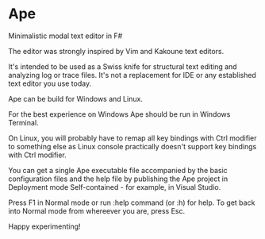 # Ape
Minimalistic modal text editor in F#

The editor was strongly inspired by Vim and Kakoune text editors.

It's intended to be used as a Swiss knife for structural text editing and analyzing log or trace files. It's not a replacement for IDE or any established text editor you use today.

Ape can be build for Windows and Linux.

For the best experience on Windows Ape should be run in Windows Terminal.

On Linux, you will probably have to remap all key bindings with Ctrl modifier to something else as Linux console practically doesn't support key bindings with Ctrl modifier.

You can get a single Ape executable file accompanied by the basic configuration files and the help file by publishing the Ape project in Deployment mode Self-contained - for example, in Visual Studio. 

Press F1 in Normal mode or run :help command (or :h) for help. To get back into Normal mode from whereever you are, press Esc.

Happy experimenting!
